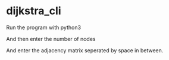 # dijkstra_cli

Run the program with python3

And then enter the number of nodes

And enter the adjacency matrix seperated by space in between.
